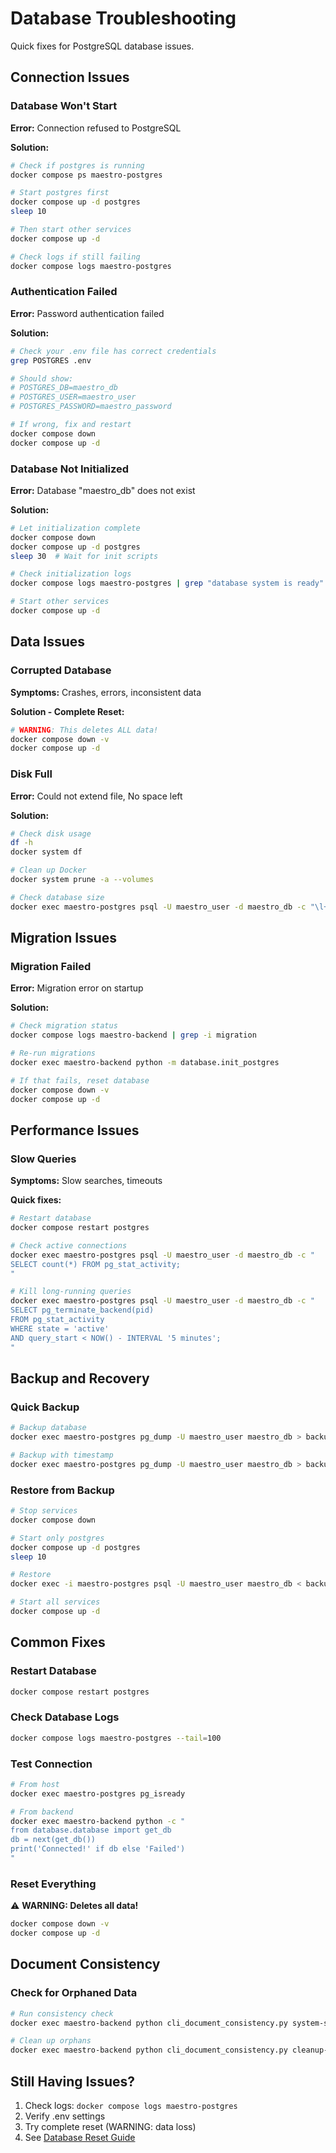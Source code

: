 # Database Troubleshooting

Quick fixes for PostgreSQL database issues.

## Connection Issues

### Database Won't Start

**Error:** Connection refused to PostgreSQL

**Solution:**
```bash
# Check if postgres is running
docker compose ps maestro-postgres

# Start postgres first
docker compose up -d postgres
sleep 10

# Then start other services
docker compose up -d

# Check logs if still failing
docker compose logs maestro-postgres
```

### Authentication Failed

**Error:** Password authentication failed

**Solution:**
```bash
# Check your .env file has correct credentials
grep POSTGRES .env

# Should show:
# POSTGRES_DB=maestro_db
# POSTGRES_USER=maestro_user
# POSTGRES_PASSWORD=maestro_password

# If wrong, fix and restart
docker compose down
docker compose up -d
```

### Database Not Initialized

**Error:** Database "maestro_db" does not exist

**Solution:**
```bash
# Let initialization complete
docker compose down
docker compose up -d postgres
sleep 30  # Wait for init scripts

# Check initialization logs
docker compose logs maestro-postgres | grep "database system is ready"

# Start other services
docker compose up -d
```

## Data Issues

### Corrupted Database

**Symptoms:** Crashes, errors, inconsistent data

**Solution - Complete Reset:**
```bash
# WARNING: This deletes ALL data!
docker compose down -v
docker compose up -d
```

### Disk Full

**Error:** Could not extend file, No space left

**Solution:**
```bash
# Check disk usage
df -h
docker system df

# Clean up Docker
docker system prune -a --volumes

# Check database size
docker exec maestro-postgres psql -U maestro_user -d maestro_db -c "\l+"
```

## Migration Issues

### Migration Failed

**Error:** Migration error on startup

**Solution:**
```bash
# Check migration status
docker compose logs maestro-backend | grep -i migration

# Re-run migrations
docker exec maestro-backend python -m database.init_postgres

# If that fails, reset database
docker compose down -v
docker compose up -d
```

## Performance Issues

### Slow Queries

**Symptoms:** Slow searches, timeouts

**Quick fixes:**
```bash
# Restart database
docker compose restart postgres

# Check active connections
docker exec maestro-postgres psql -U maestro_user -d maestro_db -c "
SELECT count(*) FROM pg_stat_activity;
"

# Kill long-running queries
docker exec maestro-postgres psql -U maestro_user -d maestro_db -c "
SELECT pg_terminate_backend(pid) 
FROM pg_stat_activity 
WHERE state = 'active' 
AND query_start < NOW() - INTERVAL '5 minutes';
"
```

## Backup and Recovery

### Quick Backup

```bash
# Backup database
docker exec maestro-postgres pg_dump -U maestro_user maestro_db > backup.sql

# Backup with timestamp
docker exec maestro-postgres pg_dump -U maestro_user maestro_db > backup_$(date +%Y%m%d_%H%M%S).sql
```

### Restore from Backup

```bash
# Stop services
docker compose down

# Start only postgres
docker compose up -d postgres
sleep 10

# Restore
docker exec -i maestro-postgres psql -U maestro_user maestro_db < backup.sql

# Start all services
docker compose up -d
```

## Common Fixes

### Restart Database

```bash
docker compose restart postgres
```

### Check Database Logs

```bash
docker compose logs maestro-postgres --tail=100
```

### Test Connection

```bash
# From host
docker exec maestro-postgres pg_isready

# From backend
docker exec maestro-backend python -c "
from database.database import get_db
db = next(get_db())
print('Connected!' if db else 'Failed')
"
```

### Reset Everything

⚠️ **WARNING: Deletes all data!**

```bash
docker compose down -v
docker compose up -d
```

## Document Consistency

### Check for Orphaned Data

```bash
# Run consistency check
docker exec maestro-backend python cli_document_consistency.py system-status

# Clean up orphans
docker exec maestro-backend python cli_document_consistency.py cleanup-all
```

## Still Having Issues?

1. Check logs: `docker compose logs maestro-postgres`
2. Verify .env settings
3. Try complete reset (WARNING: data loss)
4. See [Database Reset Guide](../database-reset.md)